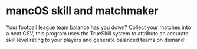 # mancOS skill and matchmaker

Your football league team balance has you down? Collect your matches into a neat CSV, this program uses the TrueSkill system to attribute an accurate skill level rating to your players and generate balanced teams on demand!
